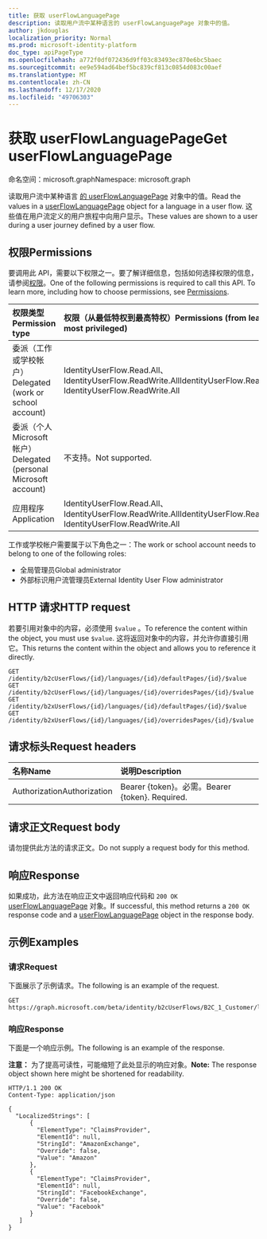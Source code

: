 ```yaml
---
title: 获取 userFlowLanguagePage
description: 读取用户流中某种语言的 userFlowLanguagePage 对象中的值。
author: jkdouglas
localization_priority: Normal
ms.prod: microsoft-identity-platform
doc_type: apiPageType
ms.openlocfilehash: a772f0df072436d9ff03c83493ec870e6bc5baec
ms.sourcegitcommit: ee9e594ad64bef5bc839cf813c0854d083c00aef
ms.translationtype: MT
ms.contentlocale: zh-CN
ms.lasthandoff: 12/17/2020
ms.locfileid: "49706303"
---
```

# <a name="get-userflowlanguagepage"></a><span data-ttu-id="58021-103">获取 userFlowLanguagePage</span><span class="sxs-lookup"><span data-stu-id="58021-103">Get userFlowLanguagePage</span></span>

<span data-ttu-id="58021-104">命名空间：microsoft.graph</span><span class="sxs-lookup"><span data-stu-id="58021-104">Namespace: microsoft.graph</span></span>

<span data-ttu-id="58021-105">读取用户流中某种语言 [的 userFlowLanguagePage](../resources/userflowlanguagepage.md) 对象中的值。</span><span class="sxs-lookup"><span data-stu-id="58021-105">Read the values in a [userFlowLanguagePage](../resources/userflowlanguagepage.md) object for a language in a user flow.</span></span> <span data-ttu-id="58021-106">这些值在用户流定义的用户旅程中向用户显示。</span><span class="sxs-lookup"><span data-stu-id="58021-106">These values are shown to a user during a user journey defined by a user flow.</span></span>

## <a name="permissions"></a><span data-ttu-id="58021-107">权限</span><span class="sxs-lookup"><span data-stu-id="58021-107">Permissions</span></span>

<span data-ttu-id="58021-p102">要调用此 API，需要以下权限之一。要了解详细信息，包括如何选择权限的信息，请参阅[权限](/graph/permissions-reference)。</span><span class="sxs-lookup"><span data-stu-id="58021-p102">One of the following permissions is required to call this API. To learn more, including how to choose permissions, see [Permissions](/graph/permissions-reference).</span></span>

|<span data-ttu-id="58021-110">权限类型</span><span class="sxs-lookup"><span data-stu-id="58021-110">Permission type</span></span>      | <span data-ttu-id="58021-111">权限（从最低特权到最高特权）</span><span class="sxs-lookup"><span data-stu-id="58021-111">Permissions (from least to most privileged)</span></span>              |
|:--------------------|:---------------------------------------------------------|
|<span data-ttu-id="58021-112">委派（工作或学校帐户）</span><span class="sxs-lookup"><span data-stu-id="58021-112">Delegated (work or school account)</span></span>|<span data-ttu-id="58021-113">IdentityUserFlow.Read.All、IdentityUserFlow.ReadWrite.All</span><span class="sxs-lookup"><span data-stu-id="58021-113">IdentityUserFlow.Read.All, IdentityUserFlow.ReadWrite.All</span></span>|
|<span data-ttu-id="58021-114">委派（个人 Microsoft 帐户）</span><span class="sxs-lookup"><span data-stu-id="58021-114">Delegated (personal Microsoft account)</span></span>| <span data-ttu-id="58021-115">不支持。</span><span class="sxs-lookup"><span data-stu-id="58021-115">Not supported.</span></span>|
|<span data-ttu-id="58021-116">应用程序</span><span class="sxs-lookup"><span data-stu-id="58021-116">Application</span></span>|<span data-ttu-id="58021-117">IdentityUserFlow.Read.All、IdentityUserFlow.ReadWrite.All</span><span class="sxs-lookup"><span data-stu-id="58021-117">IdentityUserFlow.Read.All, IdentityUserFlow.ReadWrite.All</span></span>|

<span data-ttu-id="58021-118">工作或学校帐户需要属于以下角色之一：</span><span class="sxs-lookup"><span data-stu-id="58021-118">The work or school account needs to belong to one of the following roles:</span></span>

* <span data-ttu-id="58021-119">全局管理员</span><span class="sxs-lookup"><span data-stu-id="58021-119">Global administrator</span></span>
* <span data-ttu-id="58021-120">外部标识用户流管理员</span><span class="sxs-lookup"><span data-stu-id="58021-120">External Identity User Flow administrator</span></span>

## <a name="http-request"></a><span data-ttu-id="58021-121">HTTP 请求</span><span class="sxs-lookup"><span data-stu-id="58021-121">HTTP request</span></span>

<span data-ttu-id="58021-122">若要引用对象中的内容，必须使用 `$value` 。</span><span class="sxs-lookup"><span data-stu-id="58021-122">To reference the content within the object, you must use `$value`.</span></span> <span data-ttu-id="58021-123">这将返回对象中的内容，并允许你直接引用它。</span><span class="sxs-lookup"><span data-stu-id="58021-123">This returns the content within the object and allows you to reference it directly.</span></span>

<!-- {
  "blockType": "ignored"
}
-->

``` http
GET /identity/b2cUserFlows/{id}/languages/{id}/defaultPages/{id}/$value
GET /identity/b2cUserFlows/{id}/languages/{id}/overridesPages/{id}/$value
GET /identity/b2xUserFlows/{id}/languages/{id}/defaultPages/{id}/$value
GET /identity/b2xUserFlows/{id}/languages/{id}/overridesPages/{id}/$value
```

## <a name="request-headers"></a><span data-ttu-id="58021-124">请求标头</span><span class="sxs-lookup"><span data-stu-id="58021-124">Request headers</span></span>

|<span data-ttu-id="58021-125">名称</span><span class="sxs-lookup"><span data-stu-id="58021-125">Name</span></span>|<span data-ttu-id="58021-126">说明</span><span class="sxs-lookup"><span data-stu-id="58021-126">Description</span></span>|
|:---|:---|
|<span data-ttu-id="58021-127">Authorization</span><span class="sxs-lookup"><span data-stu-id="58021-127">Authorization</span></span>|<span data-ttu-id="58021-p104">Bearer {token}。必需。</span><span class="sxs-lookup"><span data-stu-id="58021-p104">Bearer {token}. Required.</span></span>|

## <a name="request-body"></a><span data-ttu-id="58021-130">请求正文</span><span class="sxs-lookup"><span data-stu-id="58021-130">Request body</span></span>

<span data-ttu-id="58021-131">请勿提供此方法的请求正文。</span><span class="sxs-lookup"><span data-stu-id="58021-131">Do not supply a request body for this method.</span></span>

## <a name="response"></a><span data-ttu-id="58021-132">响应</span><span class="sxs-lookup"><span data-stu-id="58021-132">Response</span></span>

<span data-ttu-id="58021-133">如果成功，此方法在响应正文中返回响应代码和 `200 OK` [userFlowLanguagePage](../resources/userflowlanguagepage.md) 对象。</span><span class="sxs-lookup"><span data-stu-id="58021-133">If successful, this method returns a `200 OK` response code and a [userFlowLanguagePage](../resources/userflowlanguagepage.md) object in the response body.</span></span>

## <a name="examples"></a><span data-ttu-id="58021-134">示例</span><span class="sxs-lookup"><span data-stu-id="58021-134">Examples</span></span>

### <a name="request"></a><span data-ttu-id="58021-135">请求</span><span class="sxs-lookup"><span data-stu-id="58021-135">Request</span></span>

<span data-ttu-id="58021-136">下面展示了示例请求。</span><span class="sxs-lookup"><span data-stu-id="58021-136">The following is an example of the request.</span></span>

<!-- {
  "blockType": "request",
  "name": "get_userflowlanguagepage"
}
-->

``` http
GET https://graph.microsoft.com/beta/identity/b2cUserFlows/B2C_1_Customer/languages/en/defaultPages/idpselections/$value
```

### <a name="response"></a><span data-ttu-id="58021-137">响应</span><span class="sxs-lookup"><span data-stu-id="58021-137">Response</span></span>

<span data-ttu-id="58021-138">下面是一个响应示例。</span><span class="sxs-lookup"><span data-stu-id="58021-138">The following is an example of the response.</span></span>

<span data-ttu-id="58021-139">**注意：** 为了提高可读性，可能缩短了此处显示的响应对象。</span><span class="sxs-lookup"><span data-stu-id="58021-139">**Note:** The response object shown here might be shortened for readability.</span></span>
<!-- {
  "blockType": "response",
  "truncated": true,
  "@odata.type": "microsoft.graph.userFlowLanguagePage"
}
-->

``` http
HTTP/1.1 200 OK
Content-Type: application/json

{
  "LocalizedStrings": [
      {
        "ElementType": "ClaimsProvider",
        "ElementId": null,
        "StringId": "AmazonExchange",
        "Override": false,
        "Value": "Amazon"
      },
      {
        "ElementType": "ClaimsProvider",
        "ElementId": null,
        "StringId": "FacebookExchange",
        "Override": false,
        "Value": "Facebook"
      }
   ]
}
```
